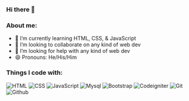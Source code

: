 ### Hi there 👋



### About me:

- 🌱 I’m currently learning HTML, CSS, & JavaScript
- 👯 I’m looking to collaborate on any kind of web dev
- 🤔 I’m looking for help with any kind of web dev
- 😄 Pronouns: He/His/Him

### Things I code with:

<p>
  <img alt="HTML" src="https://img.shields.io/badge/-HTML-F7DF1E?style=flat-square&logo=HTML&logoColor=white" />
  <img alt="CSS" src="https://img.shields.io/badge/-CSS-F7DF1E?style=flat-square&logo=CSS&logoColor=white" />
  <img alt="JavaScript" src="https://img.shields.io/badge/-JavaScript-F7DF1E?style=flat-square&logo=JavaScript&logoColor=white" />
  
  <img alt="Mysql" src="https://img.shields.io/badge/-Mysql-9C27B0?style=flat-square&logo=mysql&logoColor=white" />
  
  <img alt="Bootstrap" src="https://img.shields.io/badge/-Bootstrap-00C7B7?style=flat-square&logo=Bootstrap&logoColor=white" />
  <img alt="Codeigniter" src="https://img.shields.io/badge/-Codeigniter-430098?style=flat-square&logo=Codeigniter&logoColor=white" />
  
  <img alt="Git" src="https://img.shields.io/badge/-Git-F05032?style=flat-square&logo=git&logoColor=white" />
  <img alt="Github" src="https://img.shields.io/badge/-Github-2088FF?style=flat-square&logo=github&logoColor=white" />
  
</p>
